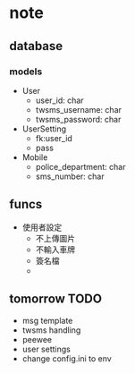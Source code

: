 # note

## database

### models

- User
  - user_id: char
  - twsms_username: char
  - twsms_password: char
- UserSetting
  - fk:user_id
  - pass
- Mobile
  - police_department: char
  - sms_number: char

## funcs

- 使用者設定
  - 不上傳圖片
  - 不輸入車牌
  - 簽名檔
  -

## tomorrow TODO

- msg template
- twsms handling
- peewee
- user settings
- change config.ini to env
